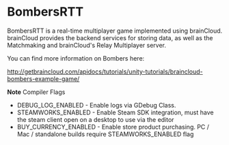 # BombersRTT

BombersRTT is a real-time multiplayer game implemented using brainCloud. brainCloud provides the backend services for storing data, as well as the Matchmaking and brainCloud's Relay Multiplayer server.

You can find more information on Bombers here:

http://getbraincloud.com/apidocs/tutorials/unity-tutorials/braincloud-bombers-example-game/

**Note** Compiler Flags

- DEBUG_LOG_ENABLED - Enable logs via GDebug Class.
- STEAMWORKS_ENABLED - Enable Steam SDK integration, must have the steam client open on a desktop to use via the editor
- BUY_CURRENCY_ENABLED - Enable store product purchasing. PC / Mac / standalone builds require STEAMWORKS_ENABLED flag
